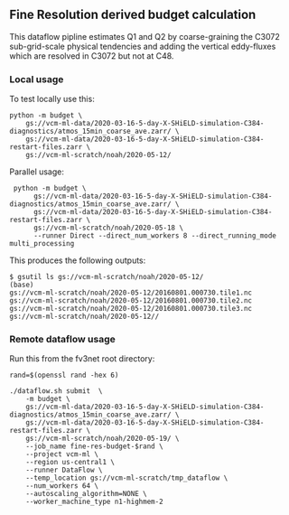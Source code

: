 ## Fine Resolution derived budget calculation

This dataflow pipline estimates Q1 and Q2 by coarse-graining the C3072 sub-grid-scale physical tendencies and adding the
vertical eddy-fluxes which are resolved in C3072 but not at C48.

### Local usage

To test locally use this:

    python -m budget \
        gs://vcm-ml-data/2020-03-16-5-day-X-SHiELD-simulation-C384-diagnostics/atmos_15min_coarse_ave.zarr/ \
        gs://vcm-ml-data/2020-03-16-5-day-X-SHiELD-simulation-C384-restart-files.zarr \
        gs://vcm-ml-scratch/noah/2020-05-12/

Parallel usage:

	 python -m budget \
          gs://vcm-ml-data/2020-03-16-5-day-X-SHiELD-simulation-C384-diagnostics/atmos_15min_coarse_ave.zarr/ \
          gs://vcm-ml-data/2020-03-16-5-day-X-SHiELD-simulation-C384-restart-files.zarr \
          gs://vcm-ml-scratch/noah/2020-05-18 \
          --runner Direct --direct_num_workers 8 --direct_running_mode multi_processing

This produces the following outputs:
```
$ gsutil ls gs://vcm-ml-scratch/noah/2020-05-12/                                                                                                                                                                                                                       (base)
gs://vcm-ml-scratch/noah/2020-05-12/20160801.000730.tile1.nc
gs://vcm-ml-scratch/noah/2020-05-12/20160801.000730.tile2.nc
gs://vcm-ml-scratch/noah/2020-05-12/20160801.000730.tile3.nc
gs://vcm-ml-scratch/noah/2020-05-12//
```


### Remote dataflow usage

Run this from the fv3net root directory:

```
rand=$(openssl rand -hex 6)

./dataflow.sh submit  \
    -m budget \
    gs://vcm-ml-data/2020-03-16-5-day-X-SHiELD-simulation-C384-diagnostics/atmos_15min_coarse_ave.zarr/ \
    gs://vcm-ml-data/2020-03-16-5-day-X-SHiELD-simulation-C384-restart-files.zarr \
    gs://vcm-ml-scratch/noah/2020-05-19/ \
    --job_name fine-res-budget-$rand \
    --project vcm-ml \
    --region us-central1 \
    --runner DataFlow \
    --temp_location gs://vcm-ml-scratch/tmp_dataflow \
    --num_workers 64 \
    --autoscaling_algorithm=NONE \
    --worker_machine_type n1-highmem-2
```